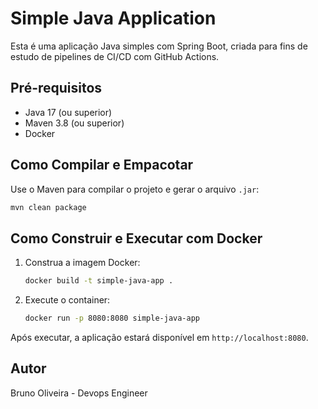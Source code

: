 # Simple Java Application

Esta é uma aplicação Java simples com Spring Boot, criada para fins de estudo de pipelines de CI/CD com GitHub Actions.

## Pré-requisitos

- Java 17 (ou superior)
- Maven 3.8 (ou superior)
- Docker

## Como Compilar e Empacotar

Use o Maven para compilar o projeto e gerar o arquivo `.jar`:
```bash
mvn clean package
```

## Como Construir e Executar com Docker

1. Construa a imagem Docker:
   ```bash
   docker build -t simple-java-app .
   ```
2. Execute o container:
   ```bash
   docker run -p 8080:8080 simple-java-app
   ```

Após executar, a aplicação estará disponível em `http://localhost:8080`.

## Autor
Bruno Oliveira - Devops Engineer


